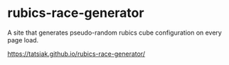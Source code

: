 # rubics-race-generator
A site that generates pseudo-random rubics cube configuration on every page load.


https://tatsiak.github.io/rubics-race-generator/
